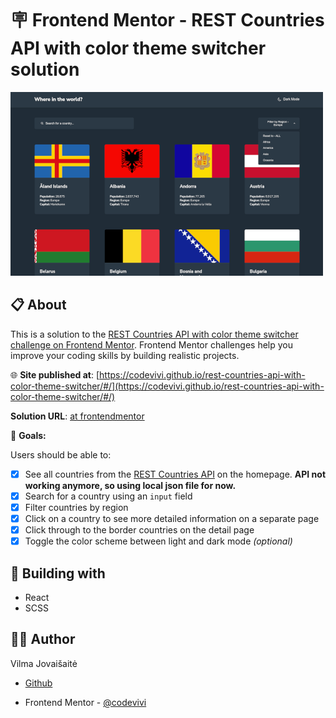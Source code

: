 # 🪧 Frontend Mentor - REST Countries API with color theme switcher solution

![alt app screenshot](./screenshot.png)

## 📋 About

This is a solution to the [REST Countries API with color theme switcher challenge on Frontend Mentor](https://www.frontendmentor.io/challenges/rest-countries-api-with-color-theme-switcher-5cacc469fec04111f7b848ca). Frontend Mentor challenges help you improve your coding skills by building realistic projects.

🌐 **Site published at**: [https://codevivi.github.io/rest-countries-api-with-color-theme-switcher/#/](https://codevivi.github.io/rest-countries-api-with-color-theme-switcher/#/)

**Solution URL**: [at frontendmentor](https://www.frontendmentor.io/solutions/countries-rest-react-app-with-colour-theme-switcher-Nv1pbnC8Rz)

🎯 **Goals:**

Users should be able to:

- [x] See all countries from the [REST Countries API](https://restcountries.com) on the homepage. **API not working anymore, so using local json file for now.**
- [x] Search for a country using an `input` field
- [x] Filter countries by region
- [x] Click on a country to see more detailed information on a separate page
- [x] Click through to the border countries on the detail page
- [x] Toggle the color scheme between light and dark mode _(optional)_

## 🧰 Building with

- React
- SCSS

## 👩‍💻 Author

Vilma Jovaišaitė

- [Github](https://github.com/codevivi)

- Frontend Mentor - [@codevivi](https://www.frontendmentor.io/profile/codevivi)
